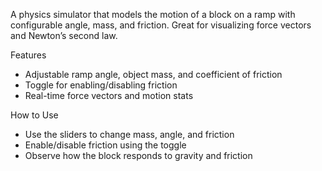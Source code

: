 A physics simulator that models the motion of a block on a ramp with configurable angle, mass, and friction. Great for visualizing force vectors and Newton’s second law.

Features
- Adjustable ramp angle, object mass, and coefficient of friction
- Toggle for enabling/disabling friction
- Real-time force vectors and motion stats

How to Use
- Use the sliders to change mass, angle, and friction
- Enable/disable friction using the toggle
- Observe how the block responds to gravity and friction
